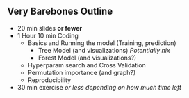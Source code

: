 ## Very Barebones Outline

* 20 min slides **or fewer**
* 1 Hour 10 min Coding
  * Basics and Running the model  (Training, prediction)
    * Tree Model (and visualizations)  *Potentially nix*
    * Forest Model (and visualizations?)
  * Hyperparam search and Cross Validation
  * Permutation importance (and graph?)
  * Reproducibility
* 30 min exercise *or less depending on how much time left*
